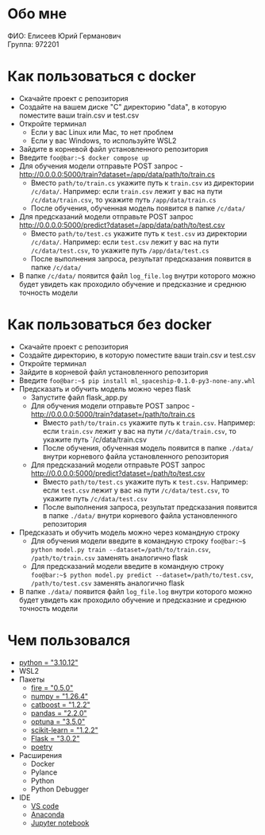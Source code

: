# Обо мне
ФИО: Елисеев Юрий Германович<br/>
Группа: 972201
# Как пользоваться с docker
- Скачайте проект с репозитория
- Создайте на вашем диске "С" директорию "data", в которую поместите ваши train.csv и test.csv
- Откройте терминал
    - Если у вас Linux или Mac, то нет проблем
    - Если у вас Windows, то используйте WSL2
- Зайдите в корневой файл установленного репозитория
- Введите `foo@bar:~$ docker compose up`
- Для обучения модели отправьте POST запрос - http://0.0.0.0:5000/train?dataset=/app/data/path/to/train.cs
  - Вместо `path/to/train.cs` укажите путь к `train.csv` из директории `/c/data/`. Например: если `train.csv` лежит у вас на пути `/c/data/train.csv`, то укажите путь `/app/data/train.cs`
  - После обучения, обученная модель появится в папке `/c/data/`
- Для предсказаний модели отправьте POST запрос http://0.0.0.0:5000/predict?dataset=/app/data/path/to/test.csv
  - Вместо `path/to/test.cs` укажите путь к `test.csv` из директории `/c/data/`. Например: если `test.csv` лежит у вас на пути `/c/data/test.csv`, то укажите путь `/app/data/test.cs`
  - После выполнения запроса, результат предсказания появится в папке `/c/data/`
- В папке `/c/data/` появится файл `log_file.log` внутри которого можно будет увидеть как проходило обучение и предсказние и среднюю точность модели
# Как пользоваться без docker
- Скачайте проект с репозитория
- Создайте директорию, в которую поместите ваши train.csv и test.csv
- Откройте терминал
- Зайдите в корневой файл установленного репозитория
- Введите `foo@bar:~$ pip install ml_spaceship-0.1.0-py3-none-any.whl`
- Предсказать и обучить модель можно через flask
  - Запустите файл flask_app.py
  - Для обучения модели отправьте POST запрос - http://0.0.0.0:5000/train?dataset=/path/to/train.cs
    - Вместо `path/to/train.cs` укажите путь к `train.csv`. Например: если `train.csv` лежит у вас на пути `/c/data/train.csv`, то укажите путь `/c/data/train.csv
    - После обучения, обученная модель появится в папке `./data/` внутри корневого файла установленного репозитория
  - Для предсказаний модели отправьте POST запрос http://0.0.0.0:5000/predict?dataset=/path/to/test.csv
    - Вместо `path/to/test.cs` укажите путь к `test.csv`. Например: если `test.csv` лежит у вас на пути `/c/data/test.csv`, то укажите путь `/c/data/test.csv`
    - После выполнения запроса, результат предсказания появится в папке `./data/` внутри корневого файла установленного репозитория
- Предсказать и обучить модель можно через командную строку
  - Для обучения модели введите в командную строку `foo@bar:~$ python model.py train --dataset=/path/to/train.csv`, `/path/to/train.csv` заменять аналогично flask
  - Для предсказаний модели введите в командную строку `foo@bar:~$ python model.py predict --dataset=/path/to/test.csv`, `/path/to/test.csv` заменять аналогично flask
- В папке `./data/` появится файл `log_file.log` внутри которого можно будет увидеть как проходило обучение и предсказние и среднюю точность модели
# Чем пользовался
- [python = "3.10.12"](https://www.python.org/)
- WSL2
- Пакеты
  - [fire = "0.5.0"](https://google.github.io/python-fire/guide/)
  - [numpy = "1.26.4"](https://numpy.org/)
  - [catboost = "1.2.2"](https://catboost.ai/)
  - [pandas = "2.2.0"](https://khashtamov.com/ru/pandas-introduction/)
  - [optuna = "3.5.0"](https://optuna.org/)
  - [scikit-learn = "1.2.2"](https://scikit-learn.org/stable/)
  - [Flask = "3.0.2"](https://flask.palletsprojects.com/en/3.0.x/)
  - [poetry](https://python-poetry.org/docs/)
- Расширения
  - Docker
  - Pylance
  - Python
  - Python Debugger
- IDE
  - [VS code](https://code.visualstudio.com/)
  - [Anaconda](https://www.anaconda.com/)
  - [Jupyter notebook](https://jupyter.org/)
